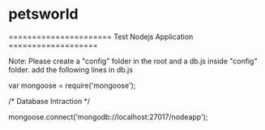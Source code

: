 # petsworld
====================== Test Nodejs Application ===================

Note: Please create a "config" folder in the root and a db.js inside "config" folder.
add the following lines in db.js

var mongoose = require('mongoose');

/* Database Intraction */

mongoose.connect('mongodb://localhost:27017/nodeapp');